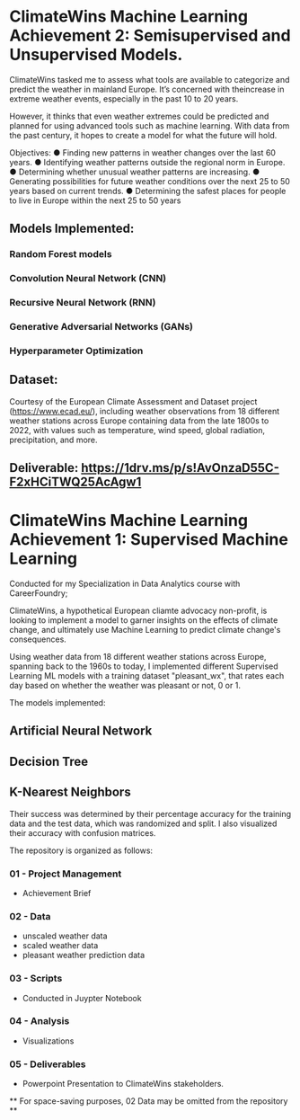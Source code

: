 # ClimateWins Machine Learning Achievement 2: Semisupervised and Unsupervised Models.

ClimateWins tasked me  to assess what tools are available to categorize and predict the weather in mainland Europe. It’s concerned with theincrease in extreme weather events, especially in the past 10 to 20 years.

However, it thinks that even weather extremes could be predicted and planned for using advanced tools such as machine learning. With data from the past century, it hopes to create a model for what the future will hold.

Objectives: 
● Finding new patterns in weather changes over the last 60 years.
● Identifying weather patterns outside the regional norm in Europe.
● Determining whether unusual weather patterns are increasing.
● Generating possibilities for future weather conditions over the next 25 to 50 years based
on current trends.
● Determining the safest places for people to live in Europe within the next 25 to 50 years

## Models Implemented:
### Random Forest models
### Convolution Neural Network (CNN)
### Recursive Neural Network (RNN)
### Generative Adversarial Networks (GANs)
### Hyperparameter Optimization

## Dataset:
Courtesy of the European Climate Assessment and Dataset project (https://www.ecad.eu/), including weather observations from 18 different weather stations across Europe containing data from the late 1800s to 2022, with values such as temperature, wind speed, global radiation, precipitation, and more.

## Deliverable: https://1drv.ms/p/s!AvOnzaD55C-F2xHCiTWQ25AcAgw1


# ClimateWins Machine Learning Achievement 1: Supervised Machine Learning

Conducted for my Specialization in Data Analytics course with CareerFoundry;

ClimateWins, a hypothetical European cliamte advocacy non-profit, is looking to implement a model to garner insights on the effects of climate change, and ultimately use Machine Learning to predict climate change's consequences. 

Using weather data from 18 different weather stations across Europe, spanning back to the 1960s to today, I implemented different Supervised Learning ML models with a training dataset "pleasant_wx", that rates each day based on whether the weather was pleasant or not, 0 or 1.

The models implemented:
## Artificial Neural Network
## Decision Tree
## K-Nearest Neighbors

Their success was determined by their percentage accuracy for the training data and the test data, which was randomized and split.
I also visualized their accuracy with confusion matrices.

The repository is organized as follows:

### 01 - Project Management
- Achievement Brief
### 02 - Data
- unscaled weather data
- scaled weather data
- pleasant weather prediction data
### 03 - Scripts
- Conducted in Juypter Notebook
### 04 - Analysis
- Visualizations
### 05 - Deliverables
- Powerpoint Presentation to ClimateWins stakeholders.

** For space-saving purposes, 02 Data may be omitted from the repository **
